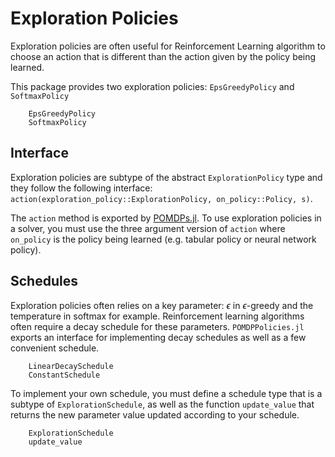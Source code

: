# Exploration Policies 

Exploration policies are often useful for Reinforcement Learning algorithm to choose an action that is different than the action given by the policy being learned. 

This package provides two exploration policies: `EpsGreedyPolicy` and `SoftmaxPolicy`

```@docs 
    EpsGreedyPolicy
    SoftmaxPolicy
```

## Interface 

Exploration policies are subtype of the abstract `ExplorationPolicy` type and they follow the following interface: 
`action(exploration_policy::ExplorationPolicy, on_policy::Policy, s)`.

The `action` method is exported by [POMDPs.jl](https://github.com/JuliaPOMDP/POMDPs.jl). 
To use exploration policies in a solver, you must use the three argument version of `action` where `on_policy` is the policy being learned (e.g. tabular policy or neural network policy).

## Schedules 

Exploration policies often relies on a key parameter: $\epsilon$ in $\epsilon$-greedy and the temperature in softmax for example. 
Reinforcement learning algorithms often require a decay schedule for these parameters. 
`POMDPPolicies.jl` exports an interface for implementing decay schedules as well as a few convenient schedule. 

```@docs 
    LinearDecaySchedule 
    ConstantSchedule
```

To implement your own schedule, you must define a schedule type that is a subtype of `ExplorationSchedule`, as well as the function `update_value` that returns the new parameter value updated according to your schedule.

```@docs 
    ExplorationSchedule
    update_value
```
